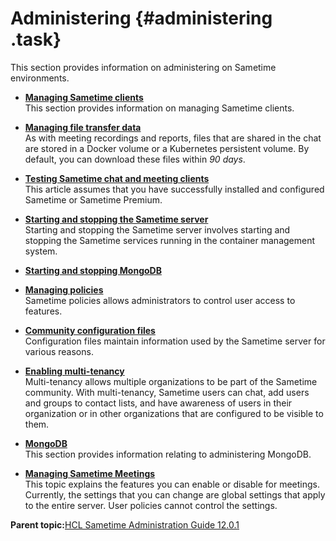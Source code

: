 # Administering {#administering .task}

This section provides information on administering on Sametime environments.

-   **[Managing Sametime clients](managing_sametime_client_preferences.md)**  
This section provides information on managing Sametime clients.
-   **[Managing file transfer data](t_managing_transfer_data.md)**  
As with meeting recordings and reports, files that are shared in the chat are stored in a Docker volume or a Kubernetes persistent volume. By default, you can download these files within *90 days*.
-   **[Testing Sametime chat and meeting clients](t_testing_sametime_chat.md)**  
This article assumes that you have successfully installed and configured Sametime or Sametime Premium.
-   **[Starting and stopping the Sametime server](starting_and_stopping_servers.md)**  
Starting and stopping the Sametime server involves starting and stopping the Sametime services running in the container management system.
-   **[Starting and stopping MongoDB](starting_and_stopping_mongodb.md)**  

-   **[Managing policies](managing_policies.md)**  
Sametime policies allows administrators to control user access to features.
-   **[Community configuration files](configuration_files.md)**  
Configuration files maintain information used by the Sametime server for various reasons.
-   **[Enabling multi-tenancy](configuring_multi_tenacy.md)**  
Multi-tenancy allows multiple organizations to be part of the Sametime community. With multi-tenancy, Sametime users can chat, add users and groups to contact lists, and have awareness of users in their organization or in other organizations that are configured to be visible to them.
-   **[MongoDB](administering_mongodb.md)**  
This section provides information relating to administering MongoDB.
-   **[Managing Sametime Meetings](sametime_meeting_administering.md)**  
This topic explains the features you can enable or disable for meetings. Currently, the settings that you can change are global settings that apply to the entire server. User policies cannot control the settings.

**Parent topic:**[HCL Sametime Administration Guide 12.0.1](administrator_doc.md)

